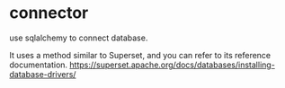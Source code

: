 # connector
use sqlalchemy to connect database.

It uses a method similar to Superset, and you can refer to its reference documentation.
https://superset.apache.org/docs/databases/installing-database-drivers/